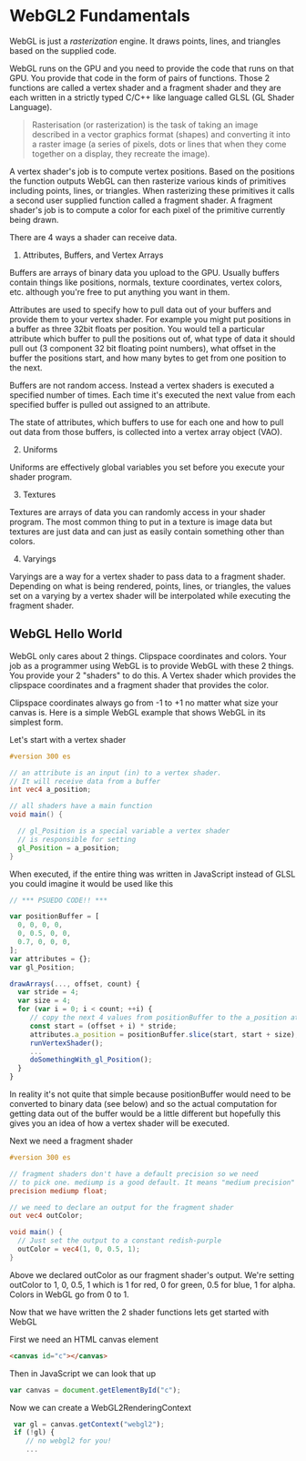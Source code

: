 # WebGL2 Fundamentals

WebGL is just a *rasterization* engine. It draws points, lines, and triangles based on the supplied code.

WebGL runs on the GPU and you need to provide the code that runs on that GPU. You provide that code in the form of pairs of functions. Those 2 functions are called a vertex shader and a fragment shader and they are each written in a strictly typed C/C++ like language called GLSL (GL Shader Language).

> Rasterisation (or rasterization) is the task of taking an image described in a vector graphics format (shapes) and converting it into a raster image (a series of pixels, dots or lines that when they come together on a display, they recreate the image).

A vertex shader's job is to compute vertex positions. Based on the positions the function outputs WebGL can then rasterize various kinds of primitives including points, lines, or triangles. When rasterizing these primitives it calls a second user supplied function called a fragment shader. A fragment shader's job is to compute a color for each pixel of the primitive currently being drawn.

There are 4 ways a shader can receive data.

1. Attributes, Buffers, and Vertex Arrays

Buffers are arrays of binary data you upload to the GPU. Usually buffers contain things like positions, normals, texture coordinates, vertex colors, etc. although you're free to put anything you want in them.

Attributes are used to specify how to pull data out of your buffers and provide them to your vertex shader. For example you might put positions in a buffer as three 32bit floats per position. You would tell a particular attribute which buffer to pull the positions out of, what type of data it should pull out (3 component 32 bit floating point numbers), what offset in the buffer the positions start, and how many bytes to get from one position to the next.

Buffers are not random access. Instead a vertex shaders is executed a specified number of times. Each time it's executed the next value from each specified buffer is pulled out assigned to an attribute.

The state of attributes, which buffers to use for each one and how to pull out data from those buffers, is collected into a vertex array object (VAO).

2. Uniforms

Uniforms are effectively global variables you set before you execute your shader program.

3. Textures

Textures are arrays of data you can randomly access in your shader program. The most common thing to put in a texture is image data but textures are just data and can just as easily contain something other than colors.

4. Varyings

Varyings are a way for a vertex shader to pass data to a fragment shader. Depending on what is being rendered, points, lines, or triangles, the values set on a varying by a vertex shader will be interpolated while executing the fragment shader.

## WebGL Hello World

WebGL only cares about 2 things. Clipspace coordinates and colors. Your job as a programmer using WebGL is to provide WebGL with these 2 things. You provide your 2 "shaders" to do this. A Vertex shader which provides the clipspace coordinates and a fragment shader that provides the color.

Clipspace coordinates always go from -1 to +1 no matter what size your canvas is. Here is a simple WebGL example that shows WebGL in its simplest form.

Let's start with a vertex shader

```glsl
#version 300 es

// an attribute is an input (in) to a vertex shader.
// It will receive data from a buffer
int vec4 a_position;

// all shaders have a main function
void main() {

  // gl_Position is a special variable a vertex shader
  // is responsible for setting
  gl_Position = a_position;
}
```

When executed, if the entire thing was written in JavaScript instead of GLSL you could imagine it would be used like this

```js
// *** PSUEDO CODE!! ***

var positionBuffer = [
  0, 0, 0, 0,
  0, 0.5, 0, 0,
  0.7, 0, 0, 0,
];
var attributes = {};
var gl_Position;

drawArrays(..., offset, count) {
  var stride = 4;
  var size = 4;
  for (var i = 0; i < count; ++i) {
     // copy the next 4 values from positionBuffer to the a_position attribute
     const start = (offset + i) * stride;
     attributes.a_position = positionBuffer.slice(start, start + size);
     runVertexShader();
     ...
     doSomethingWith_gl_Position();
  }
}
```

In reality it's not quite that simple because positionBuffer would need to be converted to binary data (see below) and so the actual computation for getting data out of the buffer would be a little different but hopefully this gives you an idea of how a vertex shader will be executed.

Next we need a fragment shader

```glsl
#version 300 es

// fragment shaders don't have a default precision so we need
// to pick one. mediump is a good default. It means "medium precision"
precision mediump float;

// we need to declare an output for the fragment shader
out vec4 outColor;

void main() {
  // Just set the output to a constant redish-purple
  outColor = vec4(1, 0, 0.5, 1);
}
```

Above we declared outColor as our fragment shader's output. We're setting outColor to 1, 0, 0.5, 1 which is 1 for red, 0 for green, 0.5 for blue, 1 for alpha. Colors in WebGL go from 0 to 1.

Now that we have written the 2 shader functions lets get started with WebGL

First we need an HTML canvas element

```html
<canvas id="c"></canvas>
```

Then in JavaScript we can look that up

```js
var canvas = document.getElementById("c");
```

Now we can create a WebGL2RenderingContext

```js
 var gl = canvas.getContext("webgl2");
 if (!gl) {
    // no webgl2 for you!
    ...
```
